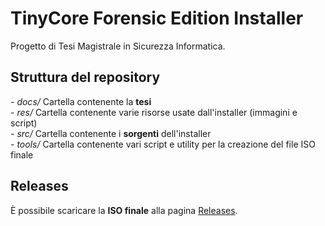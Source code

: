 # TinyCore Forensic Edition Installer

Progetto di Tesi Magistrale in Sicurezza Informatica.

## Struttura del repository

*- docs/* Cartella contenente la **tesi**<br>
*- res/* Cartella contenente varie risorse usate dall'installer (immagini e script)<br>
*- src/* Cartella contenente i **sorgenti** dell'installer<br>
*- tools/* Cartella contenente vari script e utility per la creazione del file ISO finale<br>

## Releases

È possibile scaricare la **ISO finale** alla pagina [Releases](https://github.com/Flavius12/TinyCore-FE-Installer/releases).